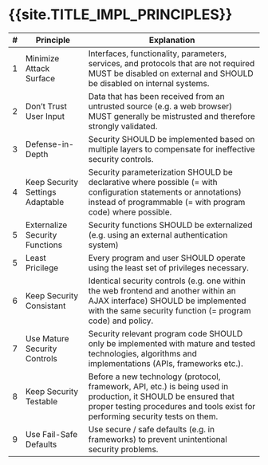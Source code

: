 <title>{{site.TITLE_IMPL_PRINCIPLES}</title>

# {{site.TITLE_IMPL_PRINCIPLES}}

| # | Principle | Explanation |
| ------------- | ------------- | ------------- |
| 1 | Minimize Attack Surface | Interfaces, functionality, parameters, services, and protocols that are not required MUST be disabled on external and SHOULD be disabled on internal systems. |
| 2 | Don’t Trust User Input | Data that has been received from an untrusted source (e.g. a web browser) MUST generally be mistrusted and therefore strongly validated. |
| 3 | Defense-in-Depth | Security SHOULD be implemented based on multiple layers to compensate for ineffective security controls. |
| 4 | Keep Security Settings Adaptable | Security parameterization SHOULD be declarative where possible (= with configuration statements or annotations) instead of programmable (= with program code) where possible. |
| 5 | Externalize Security Functions | Security functions SHOULD be externalized (e.g. using an external authentication system) |
| 5 | Least Pricilege | Every program and user SHOULD operate using the least set of privileges necessary. |
| 6 | Keep Security Consistant | Identical security controls (e.g. one within the web frontend and another within an AJAX interface) SHOULD be implemented with the same security function (= program code) and policy. |
| 7 | Use Mature Security Controls | Security relevant program code SHOULD only be implemented with mature and tested technologies, algorithms and implementations (APIs, frameworks etc.).  |
| 8 | Keep Security Testable | Before a new technology (protocol, framework, API, etc.) is being used in production, it SHOULD be ensured that proper testing procedures and tools exist for performing security tests on them. |
| 9 | Use Fail-Safe Defaults | Use secure / safe defaults (e.g. in frameworks) to prevent unintentional security problems.  |
